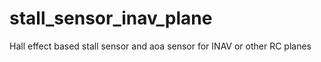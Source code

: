 # stall_sensor_inav_plane
Hall effect based stall sensor and aoa sensor for INAV or other RC planes
